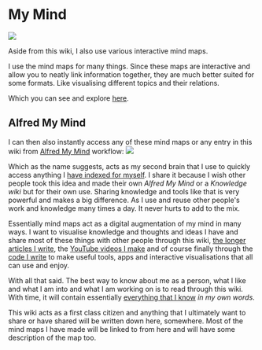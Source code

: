 # My Mind
![](https://i.imgur.com/xubfa1T.png)

Aside from this wiki, I also use various interactive mind maps.

I use the mind maps for many things. Since these maps are interactive and allow you to neatly link information together, they are much better suited for some formats. Like visualising different topics and their relations.

Which you can see and explore [here](https://my.mindnode.com/83qmKgoATj8TyKzprzsPfoirxa2g9WmFGx3xpr1J#1506.8,-1099.0,2).

## Alfred My Mind
I can then also instantly access any of these mind maps or any entry in this wiki from [Alfred My Mind](https://github.com/nikitavoloboev/alfred-my-mind) workflow:
![](https://i.imgur.com/wdPE5dK.png)

Which as the name suggests, acts as my second brain that I use to quickly access anything I [have indexed for myself](../knowledge/knowledge-indexing.md). I share it because I wish other people took this idea and made their own _Alfred My Mind_ or a _Knowledge wiki_ but for their own use. Sharing knowledge and tools like that is very powerful and makes a big difference. As I use and reuse other people's work and knowledge many times a day. It never hurts to add to the mix.

Essentially mind maps act as a digital augmentation of my mind in many ways. I want to visualise knowledge and thoughts and ideas I have and share most of these things with other people through this wiki, [the longer articles I write](../sharing/my-articles.md), the [YouTube videos I make](../sharing/my-youtube.md)  and of course finally through the [code I write](../sharing/my-github.md) to make useful tools, apps and interactive visualisations that all can use and enjoy.

With all that said. The best way to know about me as a person, what I like and what I am into and what I am working on is to read through this wiki. With time, it will contain essentially [everything that I know](everything-I-know.md) _in my own words_.

This wiki acts as a first class citizen and anything that I ultimately want to share or have shared will be written down here, somewhere. Most of the mind maps I have made will be linked to from here and will have some description of the map too.